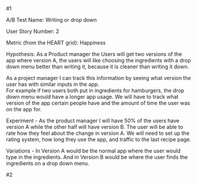 #1

A/B Test Name: Writing or drop down

User Story Number: 2

Metric (from the HEART grid): Happiness

Hypothesis:
As a Product manager the Users will get two versions of the app where version A, the users will like choosing the ingredients with a drop down menu better than 
writing it, because it is cleaner than writing it down.

As a project manager I can track this information by seeing what version the user has with similar inputs in the app.  
For example if two users both put in ingredients for hamburgers, the drop down menu would have a longer app usage. 
We will have to track what version of the app certain people have and the amount of time the user was on the app for.



Experiment -  As the product manager I will have 50% of the users have version A while the other half will have version B.  The user will be able to rate how they feel about the change in version A.  We will need to set up the rating system, how long they use the app, and traffic to the last recipe page.


Variations - In Version A would be the normal app where the user would type in the ingredients.  And in Version B would be where the user finds the ingredients on a drop down menu.





#2


